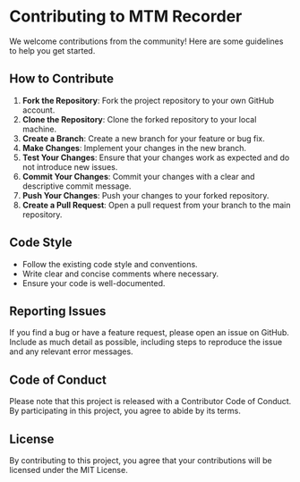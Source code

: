 # Contributing to MTM Recorder

We welcome contributions from the community! Here are some guidelines to help you get started.

## How to Contribute

1. **Fork the Repository**: Fork the project repository to your own GitHub account.
2. **Clone the Repository**: Clone the forked repository to your local machine.
3. **Create a Branch**: Create a new branch for your feature or bug fix.
4. **Make Changes**: Implement your changes in the new branch.
5. **Test Your Changes**: Ensure that your changes work as expected and do not introduce new issues.
6. **Commit Your Changes**: Commit your changes with a clear and descriptive commit message.
7. **Push Your Changes**: Push your changes to your forked repository.
8. **Create a Pull Request**: Open a pull request from your branch to the main repository.

## Code Style

- Follow the existing code style and conventions.
- Write clear and concise comments where necessary.
- Ensure your code is well-documented.

## Reporting Issues

If you find a bug or have a feature request, please open an issue on GitHub. Include as much detail as possible, including steps to reproduce the issue and any relevant error messages.

## Code of Conduct

Please note that this project is released with a Contributor Code of Conduct. By participating in this project, you agree to abide by its terms.

## License

By contributing to this project, you agree that your contributions will be licensed under the MIT License.
